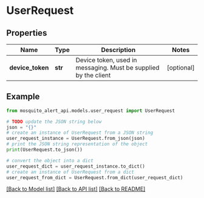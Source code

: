 # UserRequest


## Properties

Name | Type | Description | Notes
------------ | ------------- | ------------- | -------------
**device_token** | **str** | Device token, used in messaging. Must be supplied by the client | [optional] 

## Example

```python
from mosquito_alert_api.models.user_request import UserRequest

# TODO update the JSON string below
json = "{}"
# create an instance of UserRequest from a JSON string
user_request_instance = UserRequest.from_json(json)
# print the JSON string representation of the object
print(UserRequest.to_json())

# convert the object into a dict
user_request_dict = user_request_instance.to_dict()
# create an instance of UserRequest from a dict
user_request_from_dict = UserRequest.from_dict(user_request_dict)
```
[[Back to Model list]](../README.md#documentation-for-models) [[Back to API list]](../README.md#documentation-for-api-endpoints) [[Back to README]](../README.md)


